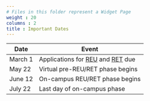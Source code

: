 ```yaml
---
# Files in this folder represent a Widget Page
weight : 20
columns : 2
title : Important Dates
---
```


| Date | Event | 
| -----| ----- |
| March 1 | Applications  for [REU](https://www.mathprograms.org/db/programs/1215) and [RET](https://www.mathprograms.org/db/programs/1214) due |
| May 22 | Virtual pre-REU/RET phase begins|
| June 12 | On-campus REU/RET phase begins |
| July 22 | Last day of on-campus phase | 
